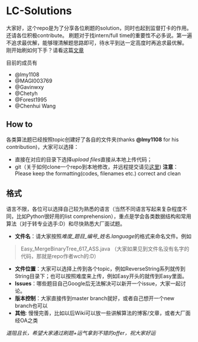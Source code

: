 # LC-Solutions
大家好，这个repo是为了分享各位刷题的solution，同时也起到监督打卡的作用。还请各位积极contribute。
刷题对于找intern/full time的重要性不必多说。第一遍不追求最优解，能够理清解题思路即可，待水平到达一定高度时再追求最优解。
刚开始刷如何下手？请看这篇[文章](https://www.zhihu.com/question/31092580/answer/500616393)

目前的成员有
* @lmy1108
* @MAGI003769
* @Gavinwxy
* @Chetyh
* @Forest1995
* @Chenhui Wang

## How to
各类算法题已经按照topic创建好了各自的文件夹(thanks **@lmy1108** for his contribution)，大家可以选择：
* 直接在对应的目录下选择*upload files*直接从本地上传代码；
* git（关于如何clone一个repo到本地修改，并远程提交请见[这里](https://help.github.com/articles/fork-a-repo/)) 
**注意**：Please keep the formatting(codes, filenames etc.) correct and clean

## 格式
语言不限，各位可以选择自己较为熟悉的语言（当然不同语言写起来复杂程度不同，比如Python很好用的list comprehension），重点是学会各类数据结构和常用算法（对于转专业选手:D）和尽快熟悉大厂面试题。  
* **文件名**：请大家按照*难度_题目_编号_姓名.language*的格式来命名文件。例如 
> Easy_MergeBinaryTree_617_ASS.java
（大家如果见到文件名没有名字的代码，那就是repo作者wch的:D）
* **文件位置**：大家可以选择上传到各个topic，例如ReverseString系列就传到String目录下；也可以按照难度来上传，例如Easy开头的就传到Easy里面。
* **Issues**：哪些题目自己Google后无法解决可以新开一个issue，大家一起讨论。
* **版本控制**：大家直接传到master branch就好，或者自己想开一个new branch也可以
* **其他**: 慢慢完善，比如以后Wiki可以放一些讲解算法的博客/文章，或者大厂面经OA之类

*道阻且长，希望大家通过刷题+运气拿到不错的offer，祝大家好运*
